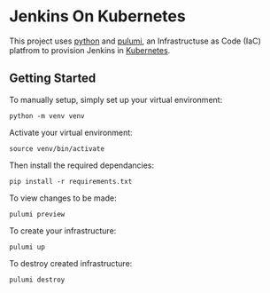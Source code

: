# Jenkins On Kubernetes

This project uses [python](https://www.python.org/) and [pulumi](https://www.pulumi.com/), an Infrastructuse as Code (IaC) platfrom to provision Jenkins in [Kubernetes](https://kubernetes.io).

## Getting Started

To manually setup, simply set up your virtual environment: 

`python -m venv venv`

Activate your virtual environment:

`source venv/bin/activate`

Then install the required dependancies:

`pip install -r requirements.txt`

To view changes to be made:

`pulumi preview`

To create your infrastructure:

`pulumi up`

To destroy created infrastructure:

`pulumi destroy`

